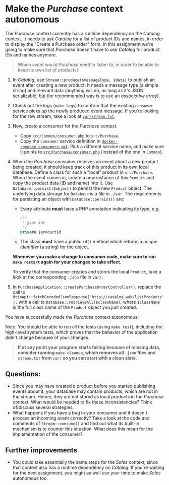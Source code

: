 # Make the *Purchase* context autonomous

The *Purchase* context currently has a runtime dependency on the *Catalog* context. It needs to ask *Catalog* for a list of product IDs and names, in order to display the "Create a Purchase order" form. In this assignment we're going to make sure that *Purchase* doesn't have to *ask Catalog* for product IDs and names anymore.

> Which *event* would *Purchase* need to listen to, in order to be able to keep its own list of products?

1. In *Catalog*, use `Stream::produce($messageType, $data)` to publish an event after creating a new product. It needs a message type (a simple string) and relevant data (anything will do, as long as it's JSON serializable, but the recommended way is to use an *associative array*).
2. Check out the logs (`make logs`) to confirm that the existing `consumer` service picks up the newly produced event message. If you're looking for the raw stream, take a look at [`var/stream.txt`](../var/stream.txt).
3. Now, create a consumer for the *Purchase* context.
    - Copy `src/Common/consumer.php` to `src/Purchase`.
    - Copy the `consumer` service definition in [`docker-compose.consumers.yml`](../docker-compose.consumers.yml). Pick a different service name, and make sure it points to [`src/Purchase/consumer.php`](../src/Purchase/consumer.php) (instead of the one in `Common`).
4. When the *Purchase* consumer receives an event about a new product being created, it should keep track of this product in its own local database. Define a class for such a "local" product in `src/Purchase`. When the event comes in, create a new instance of this `Product` and copy the product data (ID and name) into it. Use `Database::persist($object)` to persist the new `Product` object. The underlying data storage for `Database` is a file in `./var`. The requirements for persisting an object with `Database::persist()` are:
    - Every attribute **must** have a PHP annotation indicating its type, e.g.
        ```php
        /**
         * @var int
         */
        private $productId
        ```
    - The class **must** have a public `id()` method which returns a *unique identifier* (a string) for the object.
    
    **Whenever you make a change to consumer code, make sure to run `make restart` again for your changes to take effect.**
    
    To verify that the consumer creates and stores the local `Product`, take a look at the corresponding `.json` file in `var/`.

5. In `PurchaseApplication::createPurchaseOrderController()`, replace the call to `HttpApi::fetchDecodedJsonResponse('http://catalog_web/listProducts');` with a call to `Database::retrieveAll($className)`, where `$className` is the full class name of the `Product` object you just created.

You have successfully made the *Purchase* context autonomous!

Note: You should be able to run all the tests (using `make test`), including the high-level system tests, which proves that the behavior of the application didn't change because of your changes.

> **If at any point your program starts failing because of missing data, consider running `make cleanup`, which removes all `.json` files and `stream.txt` from `var/` so you can start with a clean slate.**

## Questions:

- Since you may have created a product before you started publishing events about it, your database may contain products, which are not in the stream. Hence, they are not stored as local products in the *Purchase* context. What would be needed to fix these inconsistencies? Think of/discuss several strategies.
- What happens if you have a bug in your consumer and it doesn't process an incoming event correctly? Take a look at the code and comments of `Stream::consume()` and find out what its built-in mechanism is to counter this situation. What does this mean for the implementation of the consumer?

## Further improvements

- You could take essentially the same steps for the *Sales* context, since that context also has a runtime dependency on *Catalog*. If you're waiting for the next assignment, you might as well use your time to make *Sales* autonomous too.
